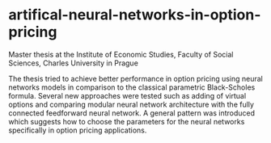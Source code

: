 # artifical-neural-networks-in-option-pricing

Master thesis at the Institute of Economic Studies, Faculty of Social Sciences, Charles University in Prague

The thesis tried to achieve better performance in option pricing using neural networks models in comparison to the classical parametric Black-Scholes formula. Several new approaches were tested such as adding of virtual options and comparing modular neural network architecture with the fully connected feedforward neural network. A general pattern was introduced which suggests how to choose the parameters for the neural networks specifically in option pricing applications.

